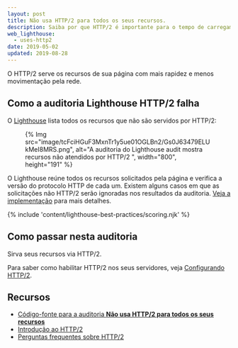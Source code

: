 ```yaml
---
layout: post
title: Não usa HTTP/2 para todos os seus recursos.
description: Saiba por que HTTP/2 é importante para o tempo de carregamento de sua página e como ativar HTTP/2 no seu servidor.
web_lighthouse:
  - uses-http2
date: 2019-05-02
updated: 2019-08-28
---
```


O HTTP/2 serve os recursos de sua página com mais rapidez e menos movimentação pela rede.

## Como a auditoria Lighthouse HTTP/2 falha

O [Lighthouse](https://developer.chrome.com/docs/lighthouse/overview/) lista todos os recursos que não são servidos por HTTP/2:

<figure>   {% Img src="image/tcFciHGuF3MxnTr1y5ue01OGLBn2/Gs0J63479ELUkMeI8MRS.png", alt="A auditoria do Lighthouse audit mostra recursos não atendidos por HTTP/2 ", width="800", height="191" %}</figure>

O Lighthouse reúne todos os recursos solicitados pela página e verifica a versão do protocolo HTTP de cada um. Existem alguns casos em que as solicitações não HTTP/2 serão ignoradas nos resultados da auditoria. [Veja a implementação](https://github.com/GoogleChrome/lighthouse/blob/9fad007174f240982546887a7e97f452e0eeb1d1/lighthouse-core/audits/dobetterweb/uses-http2.js#L138) para mais detalhes.

{% include 'content/lighthouse-best-practices/scoring.njk' %}

## Como passar nesta auditoria

Sirva seus recursos via HTTP/2.

Para saber como habilitar HTTP/2 nos seus servidores, veja [Configurando HTTP/2](https://dassur.ma/things/h2setup/).

## Recursos

- [Código-fonte para a auditoria **Não usa HTTP/2 para todos os seus recursos**](https://github.com/GoogleChrome/lighthouse/blob/master/lighthouse-core/audits/dobetterweb/uses-http2.js)
- [Introdução ao HTTP/2](/performance-http2/)
- [Perguntas frequentes sobre HTTP/2](https://http2.github.io/faq/)
